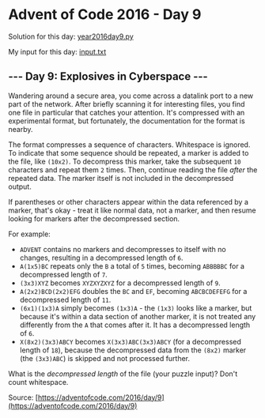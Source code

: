 # Advent of Code 2016 - Day 9

Solution for this day: [year2016day9.py](year2016day9.py)

My input for this day: [input.txt](input.txt)

## \--- Day 9: Explosives in Cyberspace ---

Wandering around a secure area, you come across a datalink port to a new part
of the network. After briefly scanning it for interesting files, you find one
file in particular that catches your attention. It's compressed with an
experimental format, but fortunately, the documentation for the format is
nearby.

The format compresses a sequence of characters. Whitespace is ignored. To
indicate that some sequence should be repeated, a marker is added to the file,
like `(10x2)`. To decompress this marker, take the subsequent `10` characters
and repeat them `2` times. Then, continue reading the file _after_ the
repeated data. The marker itself is not included in the decompressed output.

If parentheses or other characters appear within the data referenced by a
marker, that's okay - treat it like normal data, not a marker, and then resume
looking for markers after the decompressed section.

For example:

  * `ADVENT` contains no markers and decompresses to itself with no changes, resulting in a decompressed length of `6`.
  * `A(1x5)BC` repeats only the `B` a total of `5` times, becoming `ABBBBBC` for a decompressed length of `7`.
  * `(3x3)XYZ` becomes `XYZXYZXYZ` for a decompressed length of `9`.
  * `A(2x2)BCD(2x2)EFG` doubles the `BC` and `EF`, becoming `ABCBCDEFEFG` for a decompressed length of `11`.
  * `(6x1)(1x3)A` simply becomes `(1x3)A` \- the `(1x3)` looks like a marker, but because it's within a data section of another marker, it is not treated any differently from the `A` that comes after it. It has a decompressed length of `6`.
  * `X(8x2)(3x3)ABCY` becomes `X(3x3)ABC(3x3)ABCY` (for a decompressed length of `18`), because the decompressed data from the `(8x2)` marker (the `(3x3)ABC`) is skipped and not processed further.

What is the _decompressed length_ of the file (your puzzle input)? Don't count
whitespace.



Source: [https://adventofcode.com/2016/day/9](https://adventofcode.com/2016/day/9)
